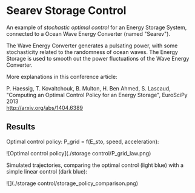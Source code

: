 Searev Storage Control
======================

An example of *stochastic optimal control* for an Energy Storage System,
connected to a Ocean Wave Energy Converter (named "Searev").

The Wave Energy Converter generates a pulsating power, with some stochasticity
related to the randomness of ocean waves.
The Energy Storage is used to smooth out the power fluctuations of the Wave Energy Converter.

More explanations in this conference article:

P. Haessig, T. Kovaltchouk, B. Multon, H. Ben Ahmed, S. Lascaud,  
"Computing an Optimal Control Policy for an Energy Storage", EuroSciPy 2013  
http://arxiv.org/abs/1404.6389

Results
-------

Optimal control policy: P_grid = f(E_sto, speed, acceleration):

![Optimal control policy](./storage control/P_grid_law.png)

Simulated trajectories, comparing the optimal control (light blue) with a simple linear control (dark blue):

![](./storage control/storage_policy_comparison.png)
